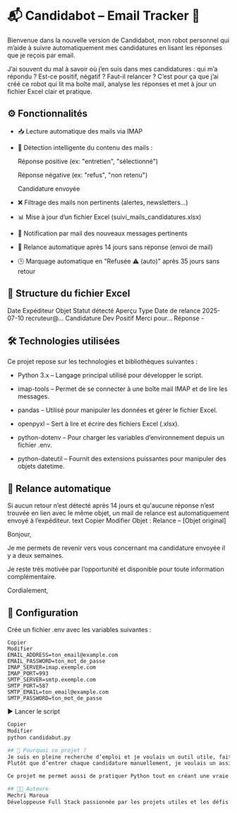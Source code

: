 # 📬 Candidabot – Email Tracker 🤖
Bienvenue dans la nouvelle version de Candidabot, mon robot personnel qui m’aide à suivre automatiquement mes candidatures en lisant les réponses que je reçois par email.

J’ai souvent du mal à savoir où j’en suis dans mes candidatures : qui m’a répondu ? Est-ce positif, négatif ? Faut-il relancer ?
C’est pour ça que j’ai créé ce robot qui lit ma boîte mail, analyse les réponses et met à jour un fichier Excel clair et pratique.

## ⚙️ Fonctionnalités
- 📥 Lecture automatique des mails via IMAP

- 🧠 Détection intelligente du contenu des mails :

  Réponse positive (ex: "entretien", "sélectionné")

  Réponse négative (ex: "refus", "non retenu")

  Candidature envoyée

- ❌ Filtrage des mails non pertinents (alertes, newsletters…)

- 📊 Mise à jour d’un fichier Excel (suivi_mails_candidatures.xlsx)

- 🔔 Notification par mail des nouveaux messages pertinents

- 🔁 Relance automatique après 14 jours sans réponse (envoi de mail)

- 🕒 Marquage automatique en "Refusée ⚠️ (auto)" après 35 jours sans retour


## 📁 Structure du fichier Excel
Date	Expéditeur	Objet	Statut détecté	Aperçu	Type	Date de relance
2025-07-10	recruteur@…	Candidature Dev	Positif	Merci pour…	Réponse	-

## 🛠️ Technologies utilisées
Ce projet repose sur les technologies et bibliothèques suivantes :

- Python 3.x – Langage principal utilisé pour développer le script.

- imap-tools – Permet de se connecter à une boîte mail IMAP et de lire les messages.

- pandas – Utilisé pour manipuler les données et gérer le fichier Excel.

- openpyxl – Sert à lire et écrire des fichiers Excel (.xlsx).

- python-dotenv – Pour charger les variables d’environnement depuis un fichier .env.

- python-dateutil – Fournit des extensions puissantes pour manipuler des objets datetime.

## 📧 Relance automatique
Si aucun retour n’est détecté après 14 jours et qu'aucune réponse n’est trouvée en lien avec le même objet, un mail de relance est automatiquement envoyé à l’expéditeur.
text
Copier
Modifier
Objet : Relance – [Objet original]

Bonjour,

Je me permets de revenir vers vous concernant ma candidature envoyée il y a deux semaines.

Je reste très motivée par l’opportunité et disponible pour toute information complémentaire.

Cordialement,

## 🔐 Configuration
Crée un fichier .env avec les variables suivantes :

```env
Copier
Modifier
EMAIL_ADDRESS=ton_email@example.com
EMAIL_PASSWORD=ton_mot_de_passe
IMAP_SERVER=imap.exemple.com
IMAP_PORT=993
SMTP_SERVER=smtp.exemple.com
SMTP_PORT=587
SMTP_EMAIL=ton_email@example.com
SMTP_PASSWORD=ton_mot_de_passe
```
▶️ Lancer le script
```bash
Copier
Modifier
python candidabut.py

## 📌 Pourquoi ce projet ?
Je suis en pleine recherche d’emploi et je voulais un outil utile, fait pour moi, par moi.
Plutôt que d’entrer chaque candidature manuellement, je voulais un assistant automatique, intelligent et simple à utiliser.

Ce projet me permet aussi de pratiquer Python tout en créant une vraie solution à un vrai besoin.

## 🧑‍💻 Auteure
Mechri Maroua
Développeuse Full Stack passionnée par les projets utiles et les défis techniques 🚀

```
